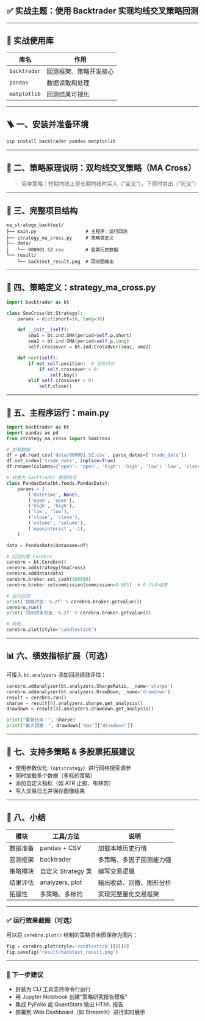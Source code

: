 ## ✅ 实战主题：使用 Backtrader 实现均线交叉策略回测

---

## 🧰 实战使用库

| 库名           | 作用          |
| ------------ | ----------- |
| `backtrader` | 回测框架、策略开发核心 |
| `pandas`     | 数据读取和处理     |
| `matplotlib` | 回测结果可视化     |

---

## 🪜 一、安装并准备环境

```bash
pip install backtrader pandas matplotlib
```

---

## 🧩 二、策略原理说明：双均线交叉策略（MA Cross）

> 简单策略：短期均线上穿长期均线时买入（“金叉”），下穿时卖出（“死叉”）

---

## 🧱 三、完整项目结构

```
ma_strategy_backtest/
├── main.py                  # 主程序：运行回测
├── strategy_ma_cross.py     # 策略类定义
├── data/
│   └── 000001.SZ.csv        # 股票历史数据
└── result/
    └── backtest_result.png  # 回测图输出
```

---

## 📜 四、策略定义：strategy\_ma\_cross.py

```python
import backtrader as bt

class SmaCross(bt.Strategy):
    params = dict(short=10, long=30)

    def __init__(self):
        sma1 = bt.ind.SMA(period=self.p.short)
        sma2 = bt.ind.SMA(period=self.p.long)
        self.crossover = bt.ind.CrossOver(sma1, sma2)

    def next(self):
        if not self.position:  # 没有持仓
            if self.crossover > 0:
                self.buy()
        elif self.crossover < 0:
            self.close()
```

---

## 🏁 五、主程序运行：main.py

```python
import backtrader as bt
import pandas as pd
from strategy_ma_cross import SmaCross

# 加载数据
df = pd.read_csv('data/000001.SZ.csv', parse_dates=['trade_date'])
df.set_index('trade_date', inplace=True)
df.rename(columns={'open': 'open', 'high': 'high', 'low': 'low', 'close': 'close', 'vol': 'volume'}, inplace=True)

# 转换为 Backtrader 数据格式
class PandasData(bt.feeds.PandasData):
    params = (
        ('datetime', None),
        ('open', 'open'),
        ('high', 'high'),
        ('low', 'low'),
        ('close', 'close'),
        ('volume', 'volume'),
        ('openinterest', -1),
    )

data = PandasData(dataname=df)

# 回测引擎 Cerebro
cerebro = bt.Cerebro()
cerebro.addstrategy(SmaCross)
cerebro.adddata(data)
cerebro.broker.set_cash(100000)
cerebro.broker.setcommission(commission=0.001)  # 0.1%手续费

# 运行回测
print('初始资金: %.2f' % cerebro.broker.getvalue())
cerebro.run()
print('回测结束资金: %.2f' % cerebro.broker.getvalue())

# 绘图
cerebro.plot(style='candlestick')
```

---

## 📊 六、绩效指标扩展（可选）

可接入 `bt.analyzers` 添加回测绩效评估：

```python
cerebro.addanalyzer(bt.analyzers.SharpeRatio, _name='sharpe')
cerebro.addanalyzer(bt.analyzers.DrawDown, _name='drawdown')
result = cerebro.run()
sharpe = result[0].analyzers.sharpe.get_analysis()
drawdown = result[0].analyzers.drawdown.get_analysis()

print("夏普比率：", sharpe)
print("最大回撤：", drawdown['max']['drawdown'])
```

---

## 🎁 七、支持多策略 & 多股票拓展建议

* 使用参数优化（`optstrategy`）进行网格搜索调参
* 同时加载多个数据（多标的策略）
* 添加自定义指标（如 ATR 止损、布林带）
* 写入交易日志并保存图像结果

---

## 📘 八、小结

| 模块   | 工具/方法           | 说明           |
| ---- | --------------- | ------------ |
| 数据准备 | pandas + CSV    | 加载本地历史行情     |
| 回测框架 | backtrader      | 多策略、多因子回测能力强 |
| 策略模块 | 自定义 Strategy 类  | 编写交易逻辑       |
| 结果评估 | analyzers, plot | 输出收益、回撤、图形分析 |
| 拓展性  | 多策略、多标的         | 实现完整量化交易框架   |

---

### ✅ 运行效果截图（可选）

可以将 `cerebro.plot()` 绘制的策略资金图保存为图片：

```python
fig = cerebro.plot(style='candlestick')[0][0]
fig.savefig('result/backtest_result.png')
```

---

### 🎯 下一步建议

* 封装为 CLI 工具支持命令行运行
* 用 Jupyter Notebook 创建“策略研究报告模板”
* 集成 PyFolio 或 QuantStats 输出 HTML 报告
* 部署到 Web Dashboard（如 Streamlit）进行实时展示
